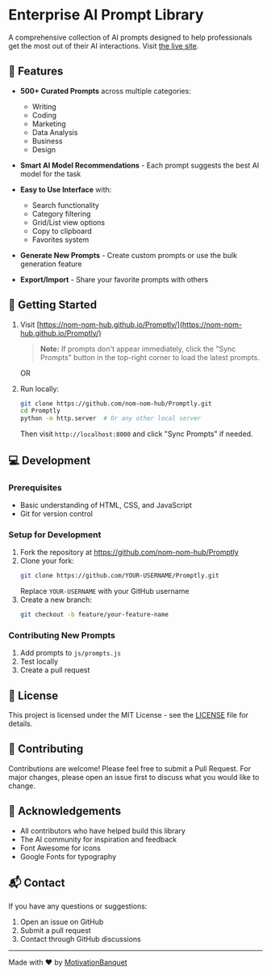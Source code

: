 # Enterprise AI Prompt Library

A comprehensive collection of AI prompts designed to help professionals get the most out of their AI interactions. Visit [the live site](https://nom-nom-hub.github.io/Promptly/).

## 🌟 Features

- **500+ Curated Prompts** across multiple categories:
  - Writing
  - Coding
  - Marketing
  - Data Analysis
  - Business
  - Design

- **Smart AI Model Recommendations** - Each prompt suggests the best AI model for the task
- **Easy to Use Interface** with:
  - Search functionality
  - Category filtering
  - Grid/List view options
  - Copy to clipboard
  - Favorites system

- **Generate New Prompts** - Create custom prompts or use the bulk generation feature
- **Export/Import** - Share your favorite prompts with others

## 🚀 Getting Started

1. Visit [https://nom-nom-hub.github.io/Promptly/](https://nom-nom-hub.github.io/Promptly/)
   
   > **Note:** If prompts don't appear immediately, click the "Sync Prompts" button in the top-right corner to load the latest prompts.
   
   OR

2. Run locally:
   ```bash
   git clone https://github.com/nom-nom-hub/Promptly.git
   cd Promptly
   python -m http.server  # Or any other local server
   ```
   Then visit `http://localhost:8000` and click "Sync Prompts" if needed.

## 💻 Development

### Prerequisites
- Basic understanding of HTML, CSS, and JavaScript
- Git for version control

### Setup for Development
1. Fork the repository at https://github.com/nom-nom-hub/Promptly
2. Clone your fork:
   ```bash
   git clone https://github.com/YOUR-USERNAME/Promptly.git
   ```
   Replace `YOUR-USERNAME` with your GitHub username
3. Create a new branch:
   ```bash
   git checkout -b feature/your-feature-name
   ```

### Contributing New Prompts
1. Add prompts to `js/prompts.js`
2. Test locally
3. Create a pull request

## 📝 License

This project is licensed under the MIT License - see the [LICENSE](LICENSE) file for details.

## 🤝 Contributing

Contributions are welcome! Please feel free to submit a Pull Request. For major changes, please open an issue first to discuss what you would like to change.

## 🙏 Acknowledgements

- All contributors who have helped build this library
- The AI community for inspiration and feedback
- Font Awesome for icons
- Google Fonts for typography

## 📬 Contact

If you have any questions or suggestions:
1. Open an issue on GitHub
2. Submit a pull request
3. Contact through GitHub discussions

---

Made with ❤️ by [MotivationBanquet](https://github.com/nom-nom-hub)
